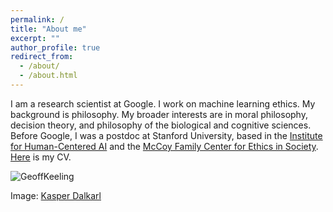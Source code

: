 ```yaml
---
permalink: /
title: "About me"
excerpt: ""
author_profile: true
redirect_from: 
  - /about/
  - /about.html
---
```


I am a research scientist at Google. I work on machine learning ethics. My background is philosophy. My broader interests are in moral philosophy, decision theory, and philosophy of the biological and cognitive sciences. Before Google, I was a postdoc at Stanford University, based in the [Institute for Human-Centered AI](https://hai.stanford.edu/) and the [McCoy Family Center for Ethics in Society](https://ethicsinsociety.stanford.edu/). [Here](https://geoffkeeling.github.io/files/CV.pdf) is my CV.

![GeoffKeeling](https://geoffkeeling.github.io/images/bio-photo.jpg)

Image: [Kasper Dalkarl](https://www.kasperdalkarl.com/)

